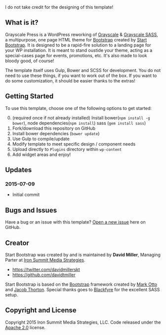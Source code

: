 I do not take credit for the designing of this template!

## What is it?

Grayscale Press is a WordPress reworking of [Grayscale](http://startbootstrap.com/template-overviews/grayscale/) & [Grayscale SASS](https://github.com/blackfyre/grayscale-sass), a multipurpose, one page HTML theme for [Bootstrap](http://getbootstrap.com/) created by [Start Bootstrap](http://startbootstrap.com/). It is designed to be a rapid-fire solution to a landing page for your WP installation. It is meant to stand oustide your theme, acting as a special-cases page for events, promotions, etc. It's also made to look bloody good, of course!

The template itself uses Gulp, Bower and SCSS for development. You do not need to use these things, if you want to work out of the box. If you want to do some customization, it should be easier thanks to the extras! 

## Getting Started

To use this template, choose one of the following options to get started:

0. (required once if not already installed) Install bower(`npm install -g bower`), node dependencies(`npm install`) sass (`gem install sass`)
1. Fork/download this repository on GitHub
2. Install bower dependencies (`bower update`)
3. Use Gulp to compile/update
4. Modify template to meet specific design / component needs
5. Upload directly to `Plugins` directory within `wp-content`
6. Add widget areas and enjoy! 

## Updates

### 2015-07-09
* Initial commit

## Bugs and Issues

Have a bug or an issue with this template? [Open a new issue](https://github.com/blackfyre/grayscale-sass/issues) here on GitHub.

## Creator

Start Bootstrap was created by and is maintained by **David Miller**, Managing Parter at [Iron Summit Media Strategies](http://www.ironsummitmedia.com/).

* https://twitter.com/davidmillerskt
* https://github.com/davidtmiller

Start Bootstrap is based on the [Bootstrap](http://getbootstrap.com/) framework created by [Mark Otto](https://twitter.com/mdo) and [Jacob Thorton](https://twitter.com/fat). Special thanks goes to [Blackfyre](https://github.com/blackfyre/grayscale-sass) for the excellent SASS setup.

## Copyright and License

Copyright 2015 Iron Summit Media Strategies, LLC. Code released under the [Apache 2.0](https://github.com/IronSummitMedia/startbootstrap-grayscale/blob/gh-pages/LICENSE) license.
